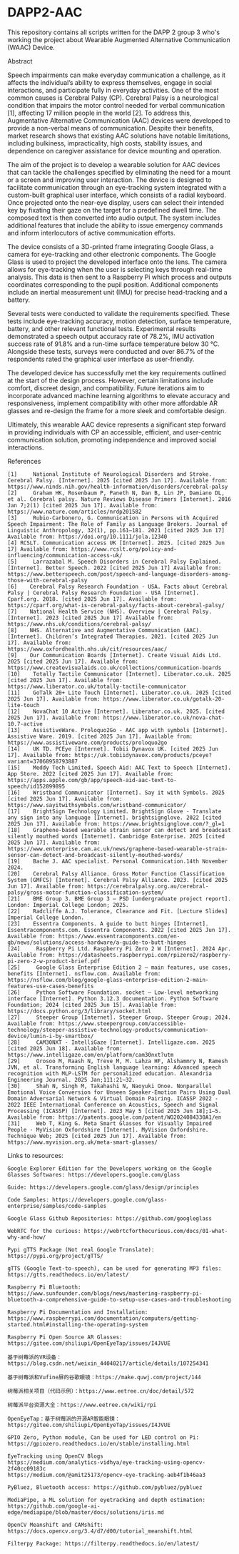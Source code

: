 # DAPP2-AAC
This repository contains all scripts written for the DAPP 2 group 3 who's working the project about Wearable Augmented Alternative Communication (WAAC) Device.

Abstract

Speech impairments can make everyday communication a challenge, as it affects the individual’s ability to express themselves, engage in social interactions, and participate fully in everyday activities. One of the most common causes is Cerebral Palsy (CP). Cerebral Palsy is a neurological condition that impairs the motor control needed for verbal communication [1], affecting 17 million people in the world [2]. To address this, Augmentative Alternative Communication (AAC) devices were developed to provide a non-verbal means of communication. Despite their benefits, market research shows that existing AAC solutions have notable limitations, including bulkiness, impracticality, high costs, stability issues, and dependence on caregiver assistance for device mounting and operation.

The aim of the project is to develop a wearable solution for AAC devices that can tackle the challenges specified by eliminating the need for a mount or a screen and improving user interaction. The device is designed to facilitate communication through an eye-tracking system integrated with a custom-built graphical user interface, which consists of a radial keyboard. Once projected onto the near-eye display, users can select their intended key by fixating their gaze on the target for a predefined dwell time. The composed text is then converted into audio output. The system includes additional features that include the ability to issue emergency commands and inform interlocutors of active communication efforts.
    
The device consists of a 3D-printed frame integrating Google Glass, a camera for eye-tracking and other electronic components. The Google Glass is used to project the developed interface onto the lens. The camera allows for eye-tracking when the user is selecting keys through real-time analysis. This data is then sent to a Raspberry Pi which process and outputs coordinates corresponding to the pupil position. Additional components include an inertial measurement unit (IMU) for precise head-tracking and a battery.
    
Several tests were conducted to validate the requirements specified. These tests include eye-tracking accuracy, motion detection, surface temperature, battery, and other relevant functional tests. Experimental results demonstrated a speech output accuracy rate of 78.2%, IMU activation success rate of 91.8% and a run-time surface temperature below 30 °C. Alongside these tests, surveys were conducted and over 86.7% of the respondents rated the graphical user interface as user-friendly. 

The developed device has successfully met the key requirements outlined at the start of the design process. However, certain limitations include comfort, discreet design, and compatibility. Future iterations aim to incorporate advanced machine learning algorithms to elevate accuracy and responsiveness, implement compatibility with other more affordable AR glasses and re-design the frame for a more sleek and comfortable design. 
    
Ultimately, this wearable AAC device represents a significant step forward in providing individuals with CP an accessible, efficient, and user-centric communication solution, promoting independence and improved social interactions.

References

    [1]     National Institute of Neurological Disorders and Stroke. Cerebral Palsy. [Internet]. 2025 [cited 2025 Jun 17]. Available from: https://www.ninds.nih.gov/health-information/disorders/cerebral-palsy 
    [2]     Graham HK, Rosenbaum P, Paneth N, Dan B, Lin JP, Damiano DL, et al. Cerebral palsy. Nature Reviews Disease Primers [Internet]. 2016 Jan 7;2(1) [cited 2025 Jun 17]. Available from: https://www.nature.com/articles/nrdp201582 
    [3]     Rubio‐Carbonero, G. Communication in Persons with Acquired Speech Impairment: The Role of Family as Language Brokers. Journal of Linguistic Anthropology, 32(1), pp.161–181. 2021 [cited 2025 Jun 17] Available from: https://doi.org/10.1111/jola.12340
    [4]	RCSLT. Communication access UK [Internet]. 2025. [cited 2025 Jun 17] Available from: https://www.rcslt.org/policy-and-influencing/communication-access-uk/
    [5] 	Larrazabal M. Speech Disorders in Cerebral Palsy Explained. [Internet]. Better Speech. 2022 [cited 2025 Jun 17] Available from: https://www.betterspeech.com/post/speech-and-language-disorders-among-those-with-cerebral-palsy
    [6]	   Cerebral Palsy Research Foundation - USA. Facts about Cerebral Palsy | Cerebral Palsy Research Foundation - USA [Internet]. Cparf.org. 2018. [cited 2025 Jun 17]. Available from: https://cparf.org/what-is-cerebral-palsy/facts-about-cerebral-palsy/
    [7]	   National Health Service (NHS). Overview | Cerebral Palsy. [Internet]. 2023 [cited 2025 Jun 17] Available from: https://www.nhs.uk/conditions/cerebral-palsy/ 
    [8]	   NHS. Alternative and Augmentative Communication (AAC). [Internet]. Children’s Integrated Therapies. 2021. [cited 2025 Jun 17]. Available from: https://www.oxfordhealth.nhs.uk/cit/resources/aac/
    [9]	   Our Communication Boards [Internet]. Create Visual Aids Ltd. 2025 [cited 2025 Jun 17]. Available from: https://www.createvisualaids.co.uk/collections/communication-boards
    [10]	Totally Tactile Communicator [Internet]. Liberator.co.uk. 2025 [cited 2025 Jun 17]. Available from: https://www.liberator.co.uk/totally-tactile-communicator
    [11]	GoTalk 20+ Lite Touch [Internet]. Liberator.co.uk. 2025 [cited 2025 Jun 17]. Available from: https://www.liberator.co.uk/gotalk-20-lite-touch
    [12]	NovaChat 10 Active [Internet]. Liberator.co.uk. 2025. [cited 2025 Jun 17]. Available from: https://www.liberator.co.uk/nova-chat-10.7-active
    [13] 	AssistiveWare. Proloquo2Go - AAC app with symbols [Internet]. Assistive Ware. 2019. [cited 2025 Jun 17]. Available from: https://www.assistiveware.com/products/proloquo2go
    [14]	UK TD. PCEye [Internet]. Tobii Dynavox UK. [cited 2025 Jun 17]. Available from: https://uk.tobiidynavox.com/products/pceye?variant=37068958793887
    [15]	Meddy Tech Limited. Speech Aid: AAC Text to Speech [Internet]. App Store. 2022 [cited 2025 Jun 17]. Available from: https://apps.apple.com/gb/app/speech-aid-aac-text-to-speech/id152899895
    [16]	Wristband Communicator [Internet]. Say it with Symbols. 2025 [cited 2025 Jun 17]. Available from: https://www.sayitwithsymbols.com/wristband-communicator/
    [17]	BrightSign Technology Limited. BrightSign Glove - Translate any sign into any language [Internet]. brightsignglove. 2022 [cited 2025 Jun 17]. Available from: https://www.brightsignglove.com/?_gl=1
    [18]	Graphene-based wearable strain sensor can detect and broadcast silently mouthed words [Internet]. Cambridge Enterprise. 2025 [cited 2025 Jun 17]. Available from: https://www.enterprise.cam.ac.uk/news/graphene-based-wearable-strain-sensor-can-detect-and-broadcast-silently-mouthed-words/
    [19]	Bache J. AAC specialist. Personal Communication.14th November 2024. 
    [20]	Cerebral Palsy Alliance. Gross Motor Function Classification System (GMFCS) [Internet]. Cerebral Palsy Alliance. 2023. [cited 2025 Jun 17]. Available from: https://cerebralpalsy.org.au/cerebral-palsy/gross-motor-function-classification-system/
    [21]	BME Group 3. BME Group 3 – PSD [undergraduate project report]. London: Imperial College London; 2025.
    [22]	Radcliffe A.J. Tolerance, Clearance and Fit. [Lecture Slides] Imperial College London.
    [23]	Essentra Components. A guide to butt hinges [Internet]. Essentracomponents.com. Essentra Components. 2022 [cited 2025 Jun 17]. Available from: https://www.essentracomponents.com/en-gb/news/solutions/access-hardware/a-guide-to-butt-hinges
    [24]     Raspberry Pi Ltd. Raspberry Pi Zero 2 W [Internet]. 2024 Apr. Available from: https://datasheets.raspberrypi.com/rpizero2/raspberry-pi-zero-2-w-product-brief.pdf
    [25]     Google Glass Enterprise Edition 2 – main features, use cases, benefits [Internet]. nsflow.com. Available from: https://nsflow.com/blog/google-glass-enterprise-edition-2-main-features-use-cases-benefits
    [26]     Python Software Foundation. socket — Low-level networking interface [Internet]. Python 3.12.3 documentation. Python Software Foundation; 2024 [cited 2025 Jun 15]. Available from: https://docs.python.org/3/library/socket.html
    [27]     Steeper Group [Internet]. Steeper Group. Steeper Group; 2024. Available from: https://www.steepergroup.com/accessible-technology/steeper-assistive-technology-products/communication-device/lumin-i-by-smartbox/
    [28]     CAM30NXT - IntelliGaze [Internet]. Intelligaze.com. 2025 [cited 2025 Jun 18]. Available from: https://www.intelligaze.com/en/platform/cam30nxt?utm
    [29]     Orosoo M, Raash N, Treve M, M. Lahza HF, Alshammry N, Ramesh JVN, et al. Transforming English language learning: Advanced speech recognition with MLP-LSTM for personalized education. Alexandria Engineering Journal. 2025 Jan;111:21–32.
    [30]     Shah N, Singh M, Takahashi N, Naoyuki Onoe. Nonparallel Emotional Voice Conversion for Unseen Speaker-Emotion Pairs Using Dual Domain Adversarial Network & Virtual Domain Pairing. ICASSP 2022 - 2022 IEEE International Conference on Acoustics, Speech and Signal Processing (ICASSP) [Internet]. 2023 May 5 [cited 2025 Jun 18];1–5. Available from: https://patents.google.com/patent/WO2024084330A1/en
    [31]     Web T, King G. Meta Smart Glasses for Visually Impaired People - MyVision Oxfordshire [Internet]. MyVision Oxfordshire. Technique Web; 2025 [cited 2025 Jun 17]. Available from: https://www.myvision.org.uk/meta-smart-glasses/

Links to resources:

    Google Explorer Edition for the Developers working on the Google Glasses Softwares: https://developers.google.com/glass
    
    Guide: https://developers.google.com/glass/design/principles
    
    Code Samples: https://developers.google.com/glass-enterprise/samples/code-samples
    
    Google Glass Github Repositories: https://github.com/googleglass
    
    WebRTC for the curious: https://webrtcforthecurious.com/docs/01-what-why-and-how/
    
    Pypi gTTS Package (Not real Google Translate): https://pypi.org/project/gTTS/
    
    gTTS (Google Text-to-speech), can be used for generating MP3 files: https://gtts.readthedocs.io/en/latest/

    Raspberry Pi Bluetooth: https://www.sunfounder.com/blogs/news/mastering-raspberry-pi-bluetooth-a-comprehensive-guide-to-setup-use-cases-and-troubleshooting

    Raspberry Pi Documentation and Installation: https://www.raspberrypi.com/documentation/computers/getting-started.html#installing-the-operating-system

    Raspberry Pi Open Source AR Glasses: https://gitee.com/shiliupi/OpenEyeTap/issues/I4JVUE

    基于树莓派的VR设备：https://blog.csdn.net/weixin_44040217/article/details/107254341

    基于树莓派和Vufine屏的谷歌眼镜：https://make.quwj.com/project/144

    树莓派相关项目（代码示例）：https://www.eetree.cn/doc/detail/572

    树莓派平台资源大全：https://www.eetree.cn/wiki/rpi

    OpenEyeTap：基于树莓派的开源AR智能眼镜：https://gitee.com/shiliupi/OpenEyeTap/issues/I4JVUE

    GPIO Zero, Python module, Can be used for LED control on Pi: https://gpiozero.readthedocs.io/en/stable/installing.html

    EyeTracking using OpenCV Blogs
    https://medium.com/analytics-vidhya/eye-tracking-using-opencv-2f40cc09183c
    https://medium.com/@amit25173/opencv-eye-tracking-aeb4f1b46aa3

    PyBluez, Bluetooth access: https://github.com/pybluez/pybluez

    MediaPipe, a ML solution for eyetracking and depth estimation: https://github.com/google-ai-edge/mediapipe/blob/master/docs/solutions/iris.md

    OpenCV Meanshift and CAMshift: https://docs.opencv.org/3.4/d7/d00/tutorial_meanshift.html
    
    Filterpy Package: https://filterpy.readthedocs.io/en/latest/


    
